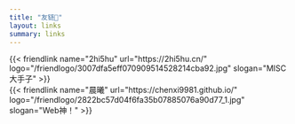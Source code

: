 ```yaml
---
title: "友链🎈"
layout: links
summary: links
---
```


<!--友链需要在此标签内使用以配合CSS样式-->
<div class="friend-container">
{{< friendlink name="2hi5hu" url="https://2hi5hu.cn/" logo="/friendlogo/3007dfa5eff070909514528214cba92.jpg" slogan="MISC大手子" >}}
</div>

<div class="friend-container">
{{< friendlink name="晨曦" url="https://chenxi9981.github.io/" logo="/friendlogo/2822bc57d04f6fa35b07885076a90d77_1.jpg" slogan="Web神！" >}}
</div>